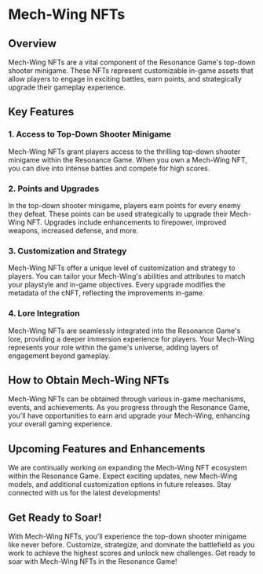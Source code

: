 # Mech-Wing NFTs

## Overview

Mech-Wing NFTs are a vital component of the Resonance Game's top-down shooter minigame. These NFTs represent customizable in-game assets that allow players to engage in exciting battles, earn points, and strategically upgrade their gameplay experience.

## Key Features

### 1. Access to Top-Down Shooter Minigame

Mech-Wing NFTs grant players access to the thrilling top-down shooter minigame within the Resonance Game. When you own a Mech-Wing NFT, you can dive into intense battles and compete for high scores.

### 2. Points and Upgrades

In the top-down shooter minigame, players earn points for every enemy they defeat. These points can be used strategically to upgrade their Mech-Wing NFT. Upgrades include enhancements to firepower, improved weapons, increased defense, and more. 

### 3. Customization and Strategy

Mech-Wing NFTs offer a unique level of customization and strategy to players. You can tailor your Mech-Wing's abilities and attributes to match your playstyle and in-game objectives. Every upgrade modifies the metadata of the cNFT, reflecting the improvements in-game.

### 4. Lore Integration

Mech-Wing NFTs are seamlessly integrated into the Resonance Game's lore, providing a deeper immersion experience for players. Your Mech-Wing represents your role within the game's universe, adding layers of engagement beyond gameplay.

## How to Obtain Mech-Wing NFTs

Mech-Wing NFTs can be obtained through various in-game mechanisms, events, and achievements. As you progress through the Resonance Game, you'll have opportunities to earn and upgrade your Mech-Wing, enhancing your overall gaming experience.

## Upcoming Features and Enhancements

We are continually working on expanding the Mech-Wing NFT ecosystem within the Resonance Game. Expect exciting updates, new Mech-Wing models, and additional customization options in future releases. Stay connected with us for the latest developments!

## Get Ready to Soar!

With Mech-Wing NFTs, you'll experience the top-down shooter minigame like never before. Customize, strategize, and dominate the battlefield as you work to achieve the highest scores and unlock new challenges. Get ready to soar with Mech-Wing NFTs in the Resonance Game!

